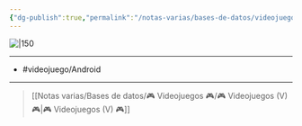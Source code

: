 ```yaml
---
{"dg-publish":true,"permalink":"/notas-varias/bases-de-datos/videojuegos/v-watcher-of-realms/"}
---
```



![|150](https://images.igdb.com/igdb/image/upload/t_cover_big/co6sil.jpg)

---

- #videojuego/Android 

---

> [[Notas varias/Bases de datos/🎮 Videojuegos 🎮/🎮 Videojuegos (V) 🎮\|🎮 Videojuegos (V) 🎮]]